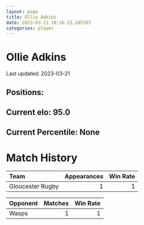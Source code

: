 ```yaml
---  
layout: page  
title: Ollie Adkins  
date: 2023-03-21 18:16:12.245783  
categories: player  
---
```

# Ollie Adkins


Last updated: 2023-03-21
## Positions: 

## Current elo: 95.0

## Current Percentile: None

# Match History


| Team             |   Appearances |   Win Rate |
|:-----------------|--------------:|-----------:|
| Gloucester Rugby |             1 |          1 |

| Opponent   |   Matches |   Win Rate |
|:-----------|----------:|-----------:|
| Wasps      |         1 |          1 |
